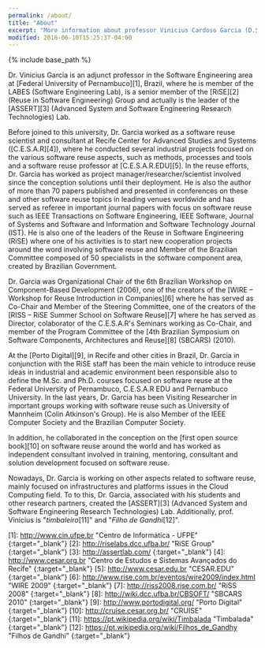 ```yaml
---
permalink: /about/
title: "About"
excerpt: "More information about professor Vinicius Cardoso Garcia (D.Sc.)"
modified: 2016-06-10T15:25:37-04:00
---
```


{% include base_path %}

Dr. Vinicius Garcia is an adjunct professor in the Software Engineering area at [Federal University of Pernambuco][1], Brazil, where he is member of the LABES (Software Engineering Lab), is a senior member of the [RiSE][2] (Reuse in Software Engineering) Group and actually is the leader of the [ASSERT][3] (Advanced System and Software Engineering Research Technologies) Lab.

Before joined to this university, Dr. Garcia worked as a software reuse scientist and consultant at Recife Center for Advanced Studies and Systems ([C.E.S.A.R][4]), where he conducted several industrial projects focused on the various software reuse aspects, such as methods, processes and tools and a software reuse professor at [C.E.S.A.R.EDU][5]. In the reuse efforts, Dr. Garcia has worked as project manager/researcher/scientist involved since the conception solutions until their deployment. He is also the author of more than 70 papers published and presented in conferences on these and other software reuse topics in leading venues worldwide and has served as referee in important journal papers with focus on software reuse such as IEEE Transactions on Software Engineering, IEEE Software, Journal of Systems and Software and Information and Software Technology Journal (IST). He is also one of the leaders of the Reuse in Software Engineering (RiSE) where one of his activities is to start new cooperation projects around the word involving software reuse and Member of the Brazilian Committee composed of 50 specialists in the software component area, created by Brazilian Government.

Dr. Garcia was Organizational Chair of the 6th Brazilian Workshop on Component-Based Development (2006), one of the creators of the [WIRE – Workshop for Reuse Introduction in Companies][6] where he has served as Co-Chair and Member of the Steering Committee, one of the creators of the [RISS – RiSE Summer School on Software Reuse][7] where he has served as Director, colaborator of the C.E.S.A.R's Seminars working as Co-Chair, and member of the Program Committee of the [4th Brazilian Symposium on Software Components, Architectures and Reuse][8] (SBCARS) (2010).

At the [Porto Digital][9], in Recife and other cities in Brazil, Dr. Garcia in conjunction with the RiSE staff has been the main vehicle to introduce reuse ideas in industrial and academic environment been responsible also to define the M.Sc. and Ph.D. courses focused on software reuse at the Federal University of Pernambuco, C.E.S.A.R EDU and Pernambuco University. In the last years, Dr. Garcia has been Visiting Researcher in important groups working with software reuse such as University of Mannheim (Colin Atkinson's Group). He is also Member of the IEEE Computer Society and the Brazilian Computer Society.

In addition, he collaborated in the conception on the [first open source book][10] on software reuse around the world and has worked as independent consultant involved in training, mentoring, consultant and solution development focused on software reuse.

Nowadays, Dr. Garcia is working on other aspects related to software reuse, mainly focused on infrastructures and platforms issues in the Cloud Computing field. To to this, Dr. Garcia, associated with his students and other research partners, created the [ASSERT][3] (Advanced System and Software Engineering Research Technologies) Lab. Additionally, prof. Vinicius is "*timbaleiro*[11]" and "*Filho de Gandhi*[12]".


[1]: http://www.cin.ufpe.br "Centro de Informática - UFPE" {:target="_blank"}
[2]: http://riselabs.dcc.ufba.br/ "RiSE Group" {:target="_blank"}
[3]: http://assertlab.com/ {:target="_blank"}
[4]: http://www.cesar.org.br "Centro de Estudos e Sistemas Avançados do Recife" {:target="_blank"}
[5]: http://www.cesar.edu.br "CESAR.EDU" {:target="_blank"}
[6]: http://www.rise.com.br/eventos/wire2009/index.html "WIRE 2009" {:target="_blank"}
[7]: http://riss2008.rise.com.br/ "RiSS 2008" {:target="_blank"}
[8]: http://wiki.dcc.ufba.br/CBSOFT/ "SBCARS 2010" {:target="_blank"}
[9]: http://www.portodigital.org/ "Porto Digital" {:target="_blank"}
[10]: http://cruise.cesar.org.br/ "CRUISE" {:target="_blank"}
[11]: https://pt.wikipedia.org/wiki/Timbalada "Timbalada" {:target="_blank"}
[12]: https://pt.wikipedia.org/wiki/Filhos_de_Gandhy "Filhos de Gandhi" {:target="_blank"}
